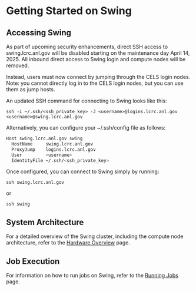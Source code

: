 # Getting Started on Swing

## Accessing Swing

As part of upcoming security enhancements, direct SSH access to swing.lcrc.anl.gov will be disabled starting on the maintenance day April 14, 2025. All inbound direct access to Swing login and compute nodes will be removed.

Instead, users must now connect by jumping through the CELS login nodes. Note: you cannot directly log in to the CELS login nodes, but you can use them as jump hosts.

An updated SSH command for connecting to Swing looks like this:

`ssh -i ~/.ssh/<ssh_private_key> -J <username>@logins.lcrc.anl.gov <username>@swing.lcrc.anl.gov`

Alternatively, you can configure your ~/.ssh/config file as follows:

```bash
Host swing.lcrc.anl.gov swing
  HostName     swing.lcrc.anl.gov
  ProxyJump    logins.lcrc.anl.gov
  User         <username>
  IdentityFile ~/.ssh/<ssh_private_key>
```

Once configured, you can connect to Swing simply by running:

`ssh swing.lcrc.anl.gov`

or

`ssh swing`

## System Architecture

For a detailed overview of the Swing cluster, including the compute node architecture, refer to the [Hardware Overview](../swing/hardware-overview-swing.md) page.

## Job Execution

For information on how to run jobs on Swing, refer to the [Running Jobs](../swing/running-jobs-swing.md) page.
